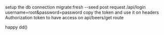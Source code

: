 setup the db connection
migrate:fresh --seed
post request /api/login username=root&password=password
copy the token
and use it on headers Authorization token to have access on api/beers/get route

happy dd()
